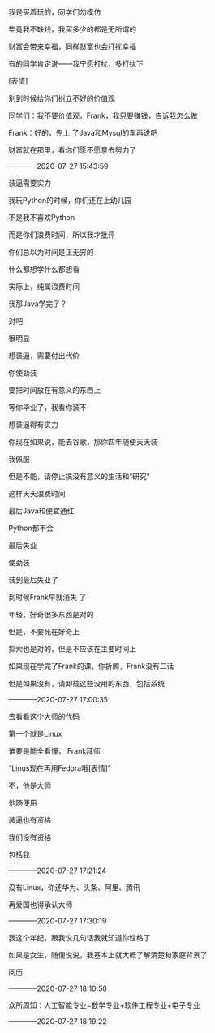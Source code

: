 我是买着玩的，同学们勿模仿

毕竟我不缺钱，我买多少的都是无所谓的

财富会带来幸福，同样财富也会打扰幸福

有的同学肯定说——我宁愿打扰，多打扰下

[表情]

别到时候给你们树立不好的价值观

同学们：我不要价值观，Frank，我只要赚钱，告诉我怎么做

Frank：好的，先上 了Java和Mysql的车再说吧

财富就在那里，看你们愿不愿意去努力了

————2020-07-27 15:43:59

装逼需要实力

我玩Python的时候，你们还在上幼儿园

不是我不喜欢Python

而是你们浪费时间，所以我才批评

你们总以为时间是正无穷的

什么都想学什么都想看

实际上，纯属浪费时间

我那Java学完了？

对吧

很明显

想装逼，需要付出代价

你使劲装

要把时间放在有意义的东西上

等你毕业了，我看你装不

想装逼得有实力

你现在如果说，能去谷歌，那你四年随便天天装

我佩服

但是不能，请停止搞没有意义的生活和“研究”

这样天天浪费时间

最后Java和便宜通红

Python都不会

最后失业

使劲装

装到最后失业了

到时候Frank早就消失 了

年轻，好奇很多东西是对的

但是，不要死在好奇上

探索也是对的，但是不应该在主要时间上

如果现在学完了Frank的课，你折腾，Frank没有二话

但是如果没有，请卸载这些没用的东西，包括系统

————2020-07-27 17:00:35

去看看这个大师的代码

第一个就是Linux

谁要是能全看懂， Frank拜师

“Linus现在再用Fedora哦[表情]”

不，他是大师

他随便用

装逼也有资格

我们没有资格

包括我

————2020-07-27 17:21:24

没有Linux，你还华为、头条、阿里、腾讯

再爱国也得承认大师

————2020-07-27 17:30:19

我这个年纪，跟我说几句话我就知道你性格了

如果是女生，随便说说，我基本上就大概了解清楚和家庭背景了

阅历

————2020-07-27 18:10:50

众所周知：人工智能专业=数学专业+软件工程专业+电子专业

————2020-07-27 18:19:22